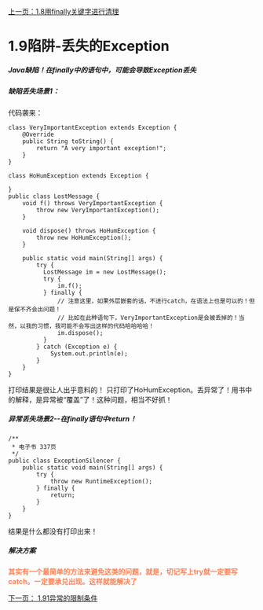 [上一页：1.8用finally关键字进行清理](/ThinkingInJava原版/异常捕获/1.8用finally关键字进行清理.md)

# 1.9陷阱-丢失的Exception

##### Java缺陷！在finally中的语句中，可能会导致Exception丢失

##### 缺陷丢失场景1：
代码袭来：
```
class VeryImportantException extends Exception {
    @Override
    public String toString() {
        return "A very important exception!";
    }
}

class HoHumException extends Exception {

}
public class LostMessage {
    void f() throws VeryImportantException {
        throw new VeryImportantException();
    }

    void dispose() throws HoHumException {
        throw new HoHumException();
    }

    public static void main(String[] args) {
        try {
          LostMessage im = new LostMessage();
          try {
              im.f();
          } finally {
              // 注意这里，如果外层嵌套的话，不进行catch，在语法上也是可以的！但是保不齐会出问题！
              // 比如在此种语句下，VeryImportantException是会被丢掉的！当然，以我的习惯，我可能不会写出这样的代码哈哈哈哈！
              im.dispose();
          }
        } catch (Exception e) {
            System.out.println(e);
        }
    }
}
```

打印结果是很让人出乎意料的！
只打印了HoHumException。丢异常了！用书中的解释，是异常被“覆盖”了！这种问题，相当不好抓！
##### 异常丢失场景2--在finally语句中return！
```
/**
 * 电子书 337页
 */
public class ExceptionSilencer {
    public static void main(String[] args) {
        try {
            throw new RuntimeException();
        } finally {
            return;
        }
    }
}
```
结果是什么都没有打印出来！

##### 解决方案
**<font color=#FF7F50>其实有一个最简单的方法来避免这类的问题，就是，切记写上try就一定要写catch。一定要承兑出现。这样就能解决了</font>**

[下一页： 1.91异常的限制条件](/ThinkingInJava原版/异常捕获/1.91异常的限制条件.md)